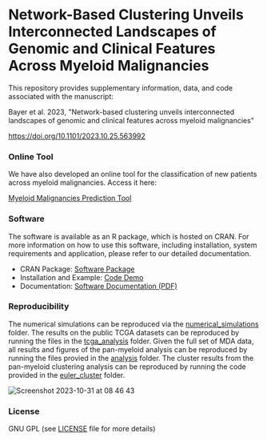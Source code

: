 # Network-Based Clustering Unveils Interconnected Landscapes of Genomic and Clinical Features Across Myeloid Malignancies

This repository provides supplementary information, data, and code associated with the manuscript:

Bayer et al. 2023, "Network-based clustering unveils interconnected landscapes of genomic and clinical features across myeloid malignancies"

https://doi.org/10.1101/2023.10.25.563992

### Online Tool

We have also developed an online tool for the classification of new patients across myeloid malignancies. Access it here:

[Myeloid Malignancies Prediction Tool](https://cbg.bsse.ethz.ch/myeloid-prediction/)

### Software

The software is available as an R package, which is hosted on CRAN. For more information on how to use this software, including installation, system requirements and application, please refer to our detailed documentation.
- CRAN Package: [Software Package](https://CRAN.R-project.org/package=clustNet)
- Installation and Example: [Code Demo](https://github.com/cbg-ethz/clustNet/blob/main/README.md)
- Documentation:  [Software Documentation (PDF)](https://cran.r-project.org/web/packages/clustNet/clustNet.pdf/)

### Reproducibility

The numerical simulations can be reproduced via the [numerical_simulations](numerical_simulations) folder. The results on the public TCGA datasets can be reproduced by running the files in the [tcga_analysis](tcga_analysis) folder. Given the full set of MDA data, all results and figures of the pan-myeloid analysis can be reproduced by running the files provied in the [analysis](analysis) folder. The cluster results from the pan-myeloid clustering analysis can be reproduced by running the code provided in the [euler_cluster](euler_cluster) folder.

![Screenshot 2023-10-31 at 08 46 43](https://github.com/cbg-ethz/myeloid-clustering/assets/38718986/b3a6c5a6-0bf1-491a-a496-e86c5dd58b76)

### License
GNU GPL (see [LICENSE](LICENSE) file for more details)
